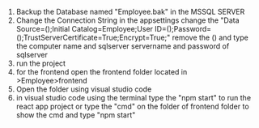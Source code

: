 1. Backup the Database named "Employee.bak" in the MSSQL SERVER
2. Change the Connection String in the appsettings change the "Data Source=();Initial Catalog=Employee;User ID=();Password=();TrustServerCertificate=True;Encrypt=True;" remove the () and type the computer name and sqlserver servername and password of sqlserver
3. run the project
4. for the frontend open the frontend folder located in >Employee>frontend
5. Open the folder using visual studio code
6. in visual studio code using the terminal type the "npm start" to run the react app project or type the "cmd" on the folder of frontend folder to show the cmd and type "npm start"
